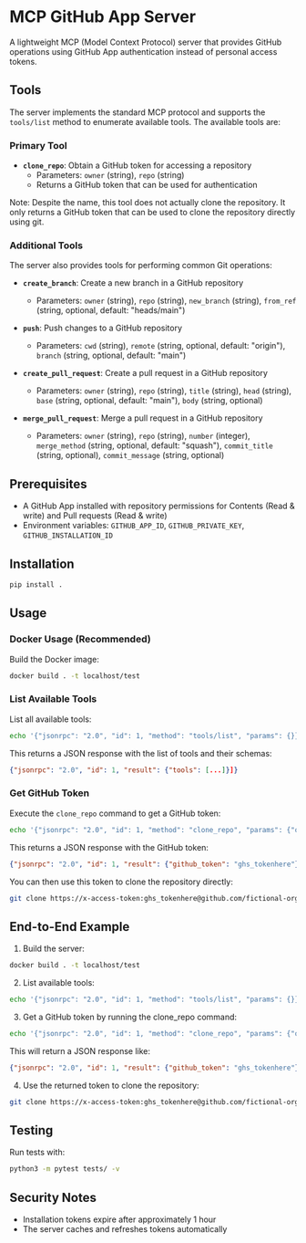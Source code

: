 # MCP GitHub App Server

A lightweight MCP (Model Context Protocol) server that provides GitHub operations using GitHub App authentication instead of personal access tokens.

## Tools

The server implements the standard MCP protocol and supports the `tools/list` method to enumerate available tools. The available tools are:

### Primary Tool

- **`clone_repo`**: Obtain a GitHub token for accessing a repository
  - Parameters: `owner` (string), `repo` (string)
  - Returns a GitHub token that can be used for authentication

Note: Despite the name, this tool does not actually clone the repository. It only returns a GitHub token that can be used to clone the repository directly using git.

### Additional Tools

The server also provides tools for performing common Git operations:

- **`create_branch`**: Create a new branch in a GitHub repository
  - Parameters: `owner` (string), `repo` (string), `new_branch` (string), `from_ref` (string, optional, default: "heads/main")

- **`push`**: Push changes to a GitHub repository
  - Parameters: `cwd` (string), `remote` (string, optional, default: "origin"), `branch` (string, optional, default: "main")

- **`create_pull_request`**: Create a pull request in a GitHub repository
  - Parameters: `owner` (string), `repo` (string), `title` (string), `head` (string), `base` (string, optional, default: "main"), `body` (string, optional)

- **`merge_pull_request`**: Merge a pull request in a GitHub repository
  - Parameters: `owner` (string), `repo` (string), `number` (integer), `merge_method` (string, optional, default: "squash"), `commit_title` (string, optional), `commit_message` (string, optional)

## Prerequisites

- A GitHub App installed with repository permissions for Contents (Read & write) and Pull requests (Read & write)
- Environment variables: `GITHUB_APP_ID`, `GITHUB_PRIVATE_KEY`, `GITHUB_INSTALLATION_ID`

## Installation

```bash
pip install .
```

## Usage

### Docker Usage (Recommended)

Build the Docker image:
```bash
docker build . -t localhost/test
```

### List Available Tools

List all available tools:
```bash
echo '{"jsonrpc": "2.0", "id": 1, "method": "tools/list", "params": {}}' | docker run -i --rm -e GITHUB_APP_ID="$GITHUB_APP_ID" -e GITHUB_PRIVATE_KEY="$GITHUB_PRIVATE_KEY" -e GITHUB_INSTALLATION_ID="$GITHUB_INSTALLATION_ID" localhost/test
```

This returns a JSON response with the list of tools and their schemas:
```json
{"jsonrpc": "2.0", "id": 1, "result": {"tools": [...]}]}
```

### Get GitHub Token

Execute the `clone_repo` command to get a GitHub token:
```bash
echo '{"jsonrpc": "2.0", "id": 1, "method": "clone_repo", "params": {"owner": "fictional-org", "repo": "private-repo"}}' | docker run -i --rm -e GITHUB_APP_ID="$GITHUB_APP_ID" -e GITHUB_PRIVATE_KEY="$GITHUB_PRIVATE_KEY" -e GITHUB_INSTALLATION_ID="$GITHUB_INSTALLATION_ID" localhost/test
```

This returns a JSON response with the GitHub token:
```json
{"jsonrpc": "2.0", "id": 1, "result": {"github_token": "ghs_tokenhere"}}
```

You can then use this token to clone the repository directly:
```bash
git clone https://x-access-token:ghs_tokenhere@github.com/fictional-org/private-repo.git
```

## End-to-End Example

1. Build the server:
```bash
docker build . -t localhost/test
```

2. List available tools:
```bash
echo '{"jsonrpc": "2.0", "id": 1, "method": "tools/list", "params": {}}' | docker run -i --rm -e GITHUB_APP_ID="$GITHUB_APP_ID" -e GITHUB_PRIVATE_KEY="$GITHUB_PRIVATE_KEY" -e GITHUB_INSTALLATION_ID="$GITHUB_INSTALLATION_ID" localhost/test
```

3. Get a GitHub token by running the clone_repo command:
```bash
echo '{"jsonrpc": "2.0", "id": 1, "method": "clone_repo", "params": {"owner": "fictional-org", "repo": "private-repo"}}' | docker run -i --rm -e GITHUB_APP_ID="$GITHUB_APP_ID" -e GITHUB_PRIVATE_KEY="$GITHUB_PRIVATE_KEY" -e GITHUB_INSTALLATION_ID="$GITHUB_INSTALLATION_ID" localhost/test
```

This will return a JSON response like:
```json
{"jsonrpc": "2.0", "id": 1, "result": {"github_token": "ghs_tokenhere"}}
```

4. Use the returned token to clone the repository:
```bash
git clone https://x-access-token:ghs_tokenhere@github.com/fictional-org/private-repo.git
```

## Testing

Run tests with:
```bash
python3 -m pytest tests/ -v
```

## Security Notes

- Installation tokens expire after approximately 1 hour
- The server caches and refreshes tokens automatically

